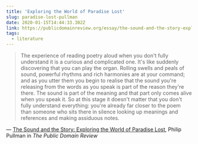```yaml
---
title: 'Exploring the World of Paradise Lost'
slug: paradise-lost-pullman
date: 2020-01-15T14:44:33.302Z
link: https://publicdomainreview.org/essay/the-sound-and-the-story-exploring-the-world-of-paradise-lost#2-2
tags:
  - literature
---
```


> The experience of reading poetry aloud when you don't fully understand it is a curious and complicated one. It's like suddenly discovering that you can play the organ. Rolling swells and peals of sound, powerful rhythms and rich harmonies are at your command; and as you utter them you begin to realise that the sound you're releasing from the words as you speak is part of the reason they're there. The sound is part of the meaning and that part only comes alive when you speak it. So at this stage it doesn't matter that you don't fully understand everything: you're already far closer to the poem than someone who sits there in silence looking up meanings and references and making assiduous notes.

— [The Sound and the Story: Exploring the World of Paradise Lost](https://publicdomainreview.org/essay/the-sound-and-the-story-exploring-the-world-of-paradise-lost#2-2), Philip Pullman in _The Public Domain Review_
